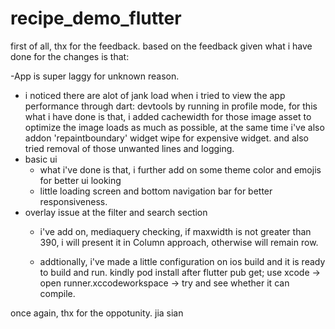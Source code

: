 # recipe_demo_flutter

first of all, thx for the feedback.
based on the feedback given what i have done for the changes is that:

-App is super laggy for unknown reason.
  - i noticed there are alot of jank load when i tried to view the app performance through dart: devtools by running in profile mode, for this what i have done is that, i added cachewidth for those image asset to optimize the image loads as much as possible, at the same time i've also addon 'repaintboundary' widget wipe for expensive widget. and also tried removal of those unwanted lines and logging.
- basic ui
  - what i've done is that, i further add on some theme color and emojis for better ui looking
  - little loading screen and bottom navigation bar for better responsiveness.
- overlay issue at the filter and search section
  - i've add on, mediaquery checking, if maxwidth is not greater than 390, i will present it in Column approach, otherwise will remain row.
 
  - addtionally, i've made a little configuration on ios build and it is ready to build and run. kindly pod install after flutter pub get; use xcode -> open runner.xccodeworkspace -> try and see whether it can compile.
    
once again, thx for the oppotunity. 
jia sian
